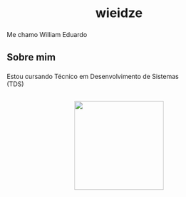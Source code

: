 <h1 align="center">wieidze</h1>

###

<p align="left">Me chamo William Eduardo</p>

###

<h2 align="left">Sobre mim</h2>

###

<p align="left">Estou cursando Técnico em Desenvolvimento de Sistemas <br>(TDS)</p>

###

<h2 align="left"></h2>
<div align="center">
  <img height="200" src="https://media4.giphy.com/media/v1.Y2lkPTc5MGI3NjExOGJiam8yOTNza3VrbmQybjJ4a3lrM2JrbzVjaTAxYzI5bTZmNGVmeCZlcD12MV9pbnRlcm5hbF9naWZfYnlfaWQmY3Q9Zw/OjjOPhVoalJLO/giphy.gif"  />
</div>

###
###

<div align="left">
</div>

###
